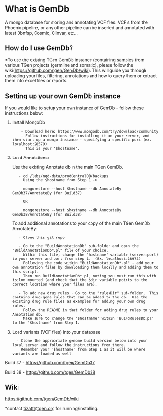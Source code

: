 # What is GemDb

A mongo database for storing and annotating VCF files.  VCF's from the Phoenix pipeline, or any other pipeline can be inserted and annotated with latest Dbnfsp, Cosmic, Clinvar, etc...

## How do I use GemDb?
*To use the existing TGen GemDb instance (containing samples from various TGen projects (germline and somatic), please follow the wiki(https://github.com/tgen/GemDb/wiki).  This will guide you through uploading your files, filtering, annotations and how to query them or extract them into excel files or reports.

## Setting up your own GemDb instance
If you would like to setup your own instance of GemDb - follow these instructions below:

1. Install MongoDb
           
           - Download here: https://www.mongodb.com/try/download/community
           - Follow instructions for installing it on your server, and then start up a mongo instance - specifying a specific port (ex. localhost:28579)
             This is your '$hostname'.

2. Load Annotations:
      
      Use the existing Annotate db in the main TGen GemDb.  
          
          - cd /labs/ngd-data/prodCentralDB/backups
            Using the $hostname from Step 1 ->
            
            mongorestore --host $hostname --db AnnotateBy GemDb37/AnnotateBy (for Build37)
            
            OR 
            
            mongorestore --host $hostname --db AnnotateBy GemDb38/AnnotateBy (for Build38)
            
            
      To add additional annotations to your copy of the main TGen GemDb AnnotateBy:
          
          - Clone this git repo 
          
          - Go to the "BuildAnnotationDb" sub-folder and open the "BuildAnnotationDb*.pl" file of your choice. 
            Within this file, change the 'hostname' variable (server:port) to your server and port from step 1.  (Ex. localhost:28972)
            Following the code within "BuildAnnotationDb*.pl" - add your own annotation files by downloading them locally and adding them to this script.
            Then run BuildAnnotationDb*.pl, noting you must run this with isilon mounted (and check that the $dir variable points to the correct location where your files are). 
            
          - To add new drug rules - Go to the "rulesDir" sub-folder.  This contains drug-gene rules that can be added to the db.  Use the existing drug rule files as examples for adding your own drug rules.
            Follow the README in that folder for adding drug rules to your Annotation db.
            Make sure to change the '$hostname' within 'BuildRulesDb.pl' to the '$hostname' from Step 1. 
      
3. Load variants (VCF files) into your database
         
         - Clone the appropriate genome build version below into your local server and follow the instructions from there.  
           Remember your '$hostname' from Step 1 as it will be where variants are loaded as well.

Build 37 - https://github.com/tgen/GemDb37

Build 38 - https://github.com/tgen/GemDb38

## Wiki
https://github.com/tgen/GemDb/wiki

*contact tizatt@tgen.org for running/installing.
